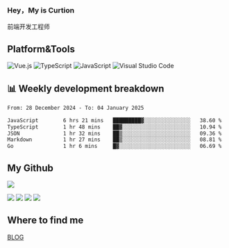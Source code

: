 ### Hey，My is Curtion
前端开发工程师
## Platform&Tools

![Vue.js](https://img.shields.io/badge/-Vue.js-4FC08D?style=flat-square&logo=Vue.js&logoColor=white)
![TypeScript](https://img.shields.io/badge/-TypeScript-007ACC?style=flat-square&logo=typescript&logoColor=white)
![JavaScript](https://img.shields.io/badge/-JavaScript-F7DF1E?style=flat-square&logo=javascript&logoColor=black)
![Visual Studio Code](https://img.shields.io/badge/-VSCode-007ACC?style=flat-square&logo=Visual-Studio-Code&logoColor=white)

## 📊 Weekly development breakdown

<!--START_SECTION:waka-->

```txt
From: 28 December 2024 - To: 04 January 2025

JavaScript        6 hrs 21 mins   █████████▓░░░░░░░░░░░░░░░   38.60 %
TypeScript        1 hr 48 mins    ██▓░░░░░░░░░░░░░░░░░░░░░░   10.94 %
JSON              1 hr 32 mins    ██▒░░░░░░░░░░░░░░░░░░░░░░   09.36 %
Markdown          1 hr 27 mins    ██▒░░░░░░░░░░░░░░░░░░░░░░   08.81 %
Go                1 hr 6 mins     █▓░░░░░░░░░░░░░░░░░░░░░░░   06.69 %
```

<!--END_SECTION:waka-->

## My Github

![](http://github-profile-summary-cards.vercel.app/api/cards/profile-details?username=curtion&theme=nord_bright)

![](http://github-profile-summary-cards.vercel.app/api/cards/stats?username=curtion&theme=nord_bright)
![](http://github-profile-summary-cards.vercel.app/api/cards/productive-time?username=curtion&theme=nord_bright&utcOffset=8)
![](http://github-profile-summary-cards.vercel.app/api/cards/repos-per-language?username=curtion&theme=nord_bright)
![](http://github-profile-summary-cards.vercel.app/api/cards/most-commit-language?username=curtion&theme=nord_bright)

## Where to find me

[BLOG](https://blog.3gxk.net)
